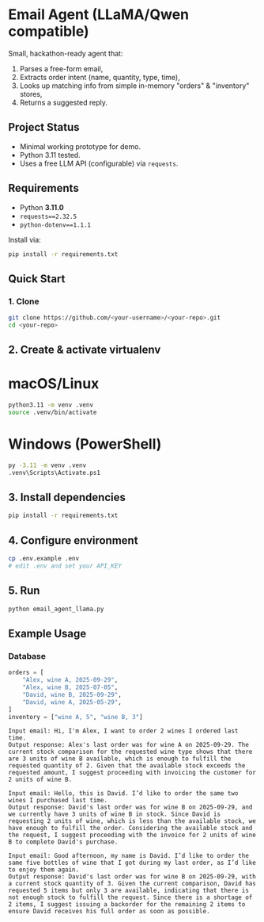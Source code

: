 # Email Agent (LLaMA/Qwen compatible)

Small, hackathon-ready agent that:
1) Parses a free-form email,
2) Extracts order intent (name, quantity, type, time),
3) Looks up matching info from simple in-memory "orders" & "inventory" stores,
4) Returns a suggested reply.

## Project Status
- Minimal working prototype for demo.
- Python 3.11 tested.
- Uses a free LLM API (configurable) via `requests`.

## Requirements
- Python **3.11.0**
- `requests==2.32.5`
- `python-dotenv==1.1.1`

Install via:
```bash
pip install -r requirements.txt
```

## Quick Start

### 1. Clone
```bash
git clone https://github.com/<your-username>/<your-repo>.git
cd <your-repo>
```

## 2. Create & activate virtualenv
# macOS/Linux
```bash
python3.11 -m venv .venv
source .venv/bin/activate
```

# Windows (PowerShell)
```bash
py -3.11 -m venv .venv
.venv\Scripts\Activate.ps1
```

## 3. Install dependencies
```bash
pip install -r requirements.txt
```

## 4. Configure environment
```bash
cp .env.example .env
# edit .env and set your API_KEY
```

## 5. Run
```bash
python email_agent_llama.py
```

## Example Usage

### Database
```python
orders = [
    "Alex, wine A, 2025-09-29",
    "Alex, wine B, 2025-07-05",
    "David, wine B, 2025-09-29",    
    "David, wine A, 2025-05-29",
]
inventory = ["wine A, 5", "wine B, 3"]
```

```
Input email: Hi, I'm Alex, I want to order 2 wines I ordered last time.
Output response: Alex's last order was for wine A on 2025-09-29. The current stock comparison for the requested wine type shows that there are 3 units of wine B available, which is enough to fulfill the requested quantity of 2. Given that the available stock exceeds the requested amount, I suggest proceeding with invoicing the customer for 2 units of wine B.

Input email: Hello, this is David. I’d like to order the same two wines I purchased last time.
Output response: David's last order was for wine B on 2025-09-29, and we currently have 3 units of wine B in stock. Since David is requesting 2 units of wine, which is less than the available stock, we have enough to fulfill the order. Considering the available stock and the request, I suggest proceeding with the invoice for 2 units of wine B to complete David's purchase.

Input email: Good afternoon, my name is David. I’d like to order the same five bottles of wine that I got during my last order, as I’d like to enjoy them again.
Output response: David's last order was for wine B on 2025-09-29, with a current stock quantity of 3. Given the current comparison, David has requested 5 items but only 3 are available, indicating that there is not enough stock to fulfill the request. Since there is a shortage of 2 items, I suggest issuing a backorder for the remaining 2 items to ensure David receives his full order as soon as possible.
```
